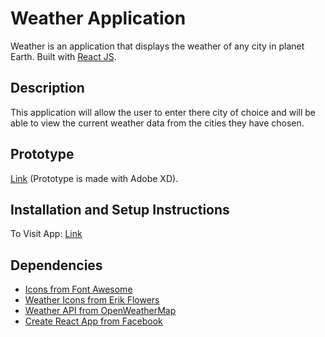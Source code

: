 # Weather Application

Weather is an application that displays the weather of any city in planet Earth. Built with [React JS](https://reactjs.org).

## Description
  This application will allow the user to enter there city of choice and will be able to view the current weather data from the cities they have chosen.

## Prototype 
  [Link](https://xd.adobe.com/view/99e3cf67-e748-4527-5254-12e8bc267182-efd2/?fullscreen) (Prototype is made with Adobe XD).

## Installation and Setup Instructions

To Visit App:
  [Link](https://davidscicluna.github.io/react-weather/#/)

## Dependencies
  * [Icons from Font Awesome](https://fontawesome.com)
  * [Weather Icons from Erik Flowers](https://erikflowers.github.io/weather-icons/)
  * [Weather API from OpenWeatherMap](https://openweathermap.org)
  * [Create React App from Facebook](https://create-react-app.dev)
